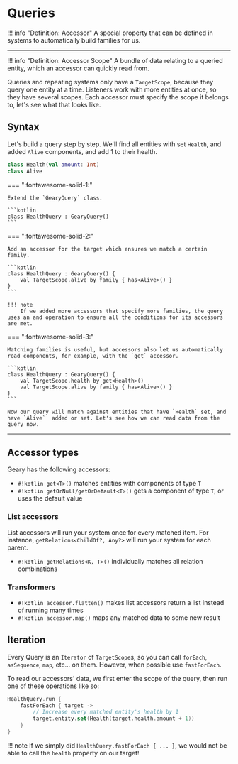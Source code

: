 # Queries

!!! info "Definition: Accessor"
    A special property that can be defined in systems to automatically build families for us.

---

!!! info "Definition: Accessor Scope"
    A bundle of data relating to a queried entity, which an accessor can quickly read from.

Queries and repeating systems only have a `TargetScope`, because they query one entity at a time. Listeners work with more entities at once, so they have several scopes. Each accessor must specify the scope it belongs to, let's see what that looks like.

## Syntax

Let's build a query step by step. We'll find all entities with set `Health`, and added `Alive` components, and add 1 to their health.

```kotlin
class Health(val amount: Int)
class Alive
```

=== ":fontawesome-solid-1:"

    Extend the `GearyQuery` class.

    ```kotlin
    class HealthQuery : GearyQuery()
    ```

=== ":fontawesome-solid-2:"

    Add an accessor for the target which ensures we match a certain family.

    ```kotlin
    class HealthQuery : GearyQuery() {
        val TargetScope.alive by family { has<Alive>() }
    }
    ```
    
    !!! note
        If we added more accessors that specify more families, the query uses an and operation to ensure all the conditions for its accessors are met. 

=== ":fontawesome-solid-3:"

    Matching families is useful, but accessors also let us automatically read components, for example, with the `get` accessor.

    ```kotlin
    class HealthQuery : GearyQuery() {
        val TargetScope.health by get<Health>()
        val TargetScope.alive by family { has<Alive>() }
    }
    ```

    Now our query will match against entities that have `Health` set, and have `Alive`  added or set. Let's see how we can read data from the query now.

---

## Accessor types

Geary has the following accessors:

- `#!kotlin get<T>()` matches entities with components of type `T`
- `#!kotlin getOrNull/getOrDefault<T>()` gets a component of type `T`, or uses the default value

### List accessors

List accessors will run your system once for every matched item. For instance, `getRelations<ChildOf?, Any?>` will run your system for each parent.

- `#!kotlin getRelations<K, T>()` individually matches all relation combinations

### Transformers

- `#!kotlin accessor.flatten()` makes list accessors return a list instead of running many times
- `#!kotlin accessor.map()` maps any matched data to some new result

## Iteration

Every Query is an `Iterator` of `TargetScope`s, so you can call `forEach`, `asSequence`, `map`, etc... on them. However, when possible use `fastForEach`.

To read our accessors' data, we first enter the scope of the query, then run one of these operations like so:

```kotlin
HealthQuery.run {
    fastForEach { target ->
        // Increase every matched entity's health by 1
        target.entity.set(Health(target.health.amount + 1))
    }
}
```

!!! note
    If we simply did `HealthQuery.fastForEach { ... }`, we would not be able to call the `health` property on our target!
